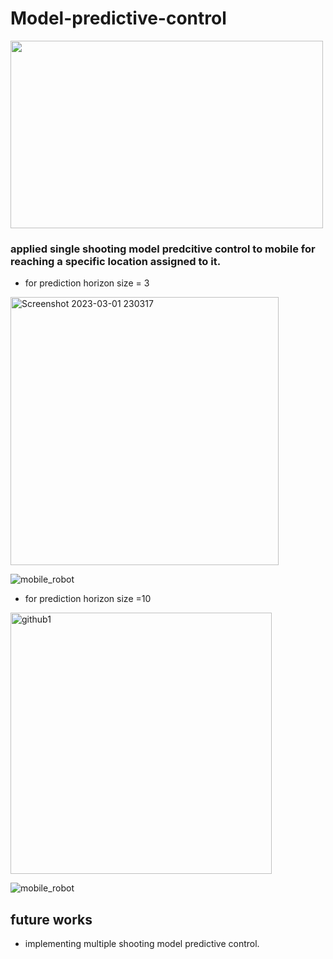 # Model-predictive-control
<img src=https://github.com/yaswanth1701/MPC-For-Mobile-Robots/assets/92177410/f212a9fc-8d11-4bd0-8683-c4718b022cac.png width="500" height="300">


### applied single shooting model predcitive control to mobile for reaching a specific location assigned to it.
- for prediction horizon size = 3


<img width="429" alt="Screenshot 2023-03-01 230317" src="https://user-images.githubusercontent.com/92177410/222219724-c397320f-6d5a-4e5f-b8ed-a6577606b8e5.png">

 ![mobile_robot](https://user-images.githubusercontent.com/92177410/222218746-0033de69-6a81-423a-94c7-8b36a268559d.gif)
 
- for prediction horizon size =10
 <img width="418" alt="github1" src="https://user-images.githubusercontent.com/92177410/222218861-bb4d6a44-5407-42f5-9797-8cae66e775d4.png">


 ![mobile_robot](https://user-images.githubusercontent.com/92177410/222220648-c38eef31-d71c-46b1-9e17-3d74fa1d92cb.gif)


## future works
- implementing multiple shooting model predictive control.

